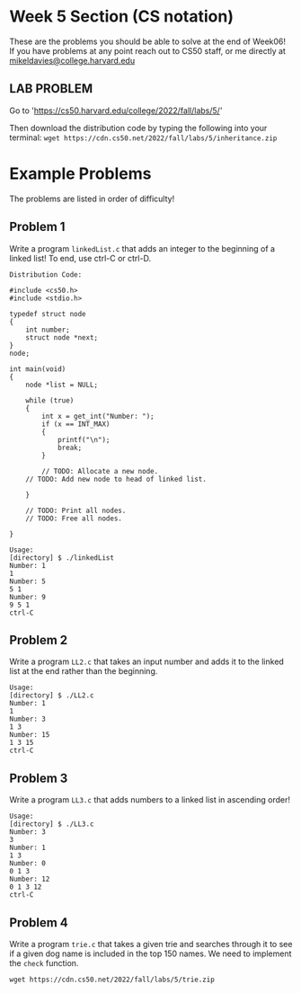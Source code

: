 # Week 5 Section (CS notation)

These are the problems you should be able to solve at the end of Week06! If you have problems at any point reach out to CS50 staff, 
or me directly at mikeldavies@college.harvard.edu


## **LAB PROBLEM**

Go to 'https://cs50.harvard.edu/college/2022/fall/labs/5/'

Then download the distribution code by typing the following into your terminal: `wget https://cdn.cs50.net/2022/fall/labs/5/inheritance.zip`


# Example Problems
The problems are listed in order of difficulty!


## **Problem 1**

Write a program  `linkedList.c` that adds an integer to the beginning of a linked list! To end, use ctrl-C or ctrl-D.

```
Distribution Code:

#include <cs50.h>
#include <stdio.h>

typedef struct node
{
    int number;
    struct node *next;
}
node;

int main(void)
{
    node *list = NULL;

    while (true)
    {
        int x = get_int("Number: ");
        if (x == INT_MAX)
        {
            printf("\n");
            break;
        }

        // TODO: Allocate a new node.
	// TODO: Add new node to head of linked list.

    }

    // TODO: Print all nodes.
    // TODO: Free all nodes.

}
```

```
Usage:
[directory] $ ./linkedList 
Number: 1
1
Number: 5
5 1 
Number: 9
9 5 1
ctrl-C
```


## **Problem 2**

Write a program `LL2.c` that takes an input number and adds it to the linked list at the end rather than the beginning.

```
Usage:
[directory] $ ./LL2.c
Number: 1
1
Number: 3
1 3
Number: 15
1 3 15
ctrl-C
```


## **Problem 3**

Write a program `LL3.c` that adds numbers to a linked list in ascending order!

```
Usage:
[directory] $ ./LL3.c
Number: 3
3
Number: 1
1 3
Number: 0
0 1 3
Number: 12
0 1 3 12
ctrl-C
```


## **Problem 4**

Write a program `trie.c` that takes a given trie and searches through it to see if a given dog name is included in the top 150 names. We need to implement the `check` function.

```
wget https://cdn.cs50.net/2022/fall/labs/5/trie.zip
```

